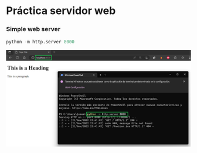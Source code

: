 # Práctica servidor web

### Simple web server

```python
python -m http.server 8000
```
![Servidor Python](img/servidorpython1.png)
